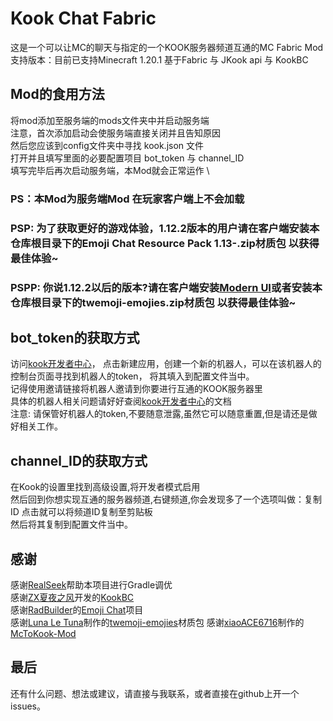 # Kook Chat Fabric

这是一个可以让MC的聊天与指定的一个KOOK服务器频道互通的MC Fabric Mod \
支持版本：目前已支持Minecraft 1.20.1 
基于Fabric 与 JKook api 与 KookBC 

## Mod的食用方法
将mod添加至服务端的mods文件夹中并启动服务端 \
注意，首次添加启动会使服务端直接关闭并且告知原因 \
然后您应该到config文件夹中寻找 kook.json 文件 \
打开并且填写里面的必要配置项目 bot_token 与 channel_ID \
填写完毕后再次启动服务端，本Mod就会正常运作 \
### PS：本Mod为服务端Mod 在玩家客户端上不会加载 
### PSP: 为了获取更好的游戏体验，1.12.2版本的用户请在客户端安装本仓库根目录下的Emoji Chat Resource Pack 1.13-.zip材质包 以获得最佳体验~
### PSPP: 你说1.12.2以后的版本?请在客户端安装[Modern UI](https://mcmod.cn/class/2454.html)或者安装本仓库根目录下的twemoji-emojies.zip材质包 以获得最佳体验~

## bot_token的获取方式
访问[kook开发者中心](https://developer.kookapp.cn/app/index)，
点击新建应用，创建一个新的机器人，可以在该机器人的控制台页面寻找到机器人的token，
将其填入到配置文件当中。\
记得使用邀请链接将机器人邀请到你要进行互通的KOOK服务器里 \
具体的机器人相关问题请好好查阅[kook开发者中心](https://developer.kookapp.cn/app/index)的文档 \
注意: 请保管好机器人的token,不要随意泄露,虽然它可以随意重置,但是请还是做好相关工作。

## channel_ID的获取方式
在Kook的设置里找到高级设置,将开发者模式启用\
然后回到你想实现互通的服务器频道,右键频道,你会发现多了一个选项叫做：复制ID 点击就可以将频道ID复制至剪贴板\
然后将其复制到配置文件当中。

## 感谢
感谢[RealSeek](https://github.com/RealSeek)帮助本项目进行Gradle调优 \
感谢[ZX夏夜之风](https://github.com/SNWCreations)开发的[KookBC](https://github.com/SNWCreations/KookBC) \
感谢[RadBuilder](https://github.com/RadBuilder)的[Emoji Chat](https://github.com/RadBuilder/EmojiChat)项目 \
感谢[Luna Le Tuna](https://www.youtube.com/channel/UCarUE396qwSVIJZGVdtUwNQ)制作的[twemoji-emojies](https://www.planetminecraft.com/texture-pack/emojis-in-chat/)材质包
感谢[xiaoACE6716](https://github.com/xiaoACE6716)制作的[McToKook-Mod](https://github.com/xiaoACE6716/McToKook-Mod)
## 最后
还有什么问题、想法或建议，请直接与我联系，或者直接在github上开一个issues。
